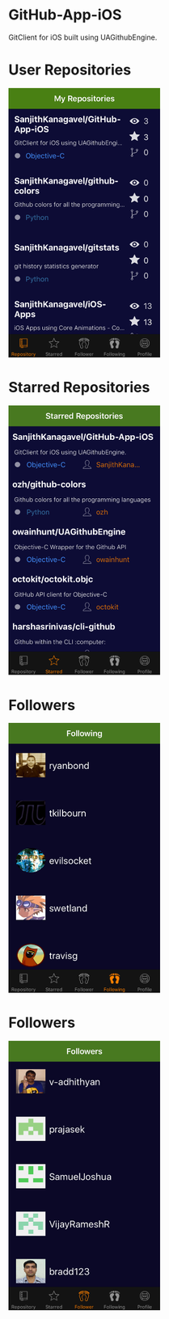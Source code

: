# GitHub-App-iOS
GitClient for iOS built using UAGithubEngine.

# User Repositories
<img src="https://github.com/SanjithKanagavel/GitHub-App-iOS/blob/master/GitHub%20App-iOS/IMG_3569.PNG" width="300px"/>

# Starred Repositories
<img src="https://github.com/SanjithKanagavel/GitHub-App-iOS/blob/master/GitHub%20App-iOS/IMG_3589.PNG" width="300px"/>

# Followers
<img src="https://github.com/SanjithKanagavel/GitHub-App-iOS/blob/master/GitHub%20App-iOS/IMG_3588.PNG" width="300px"/>

# Followers
<img src="https://github.com/SanjithKanagavel/GitHub-App-iOS/blob/master/GitHub%20App-iOS/IMG_3587.PNG" width="300px"/>
